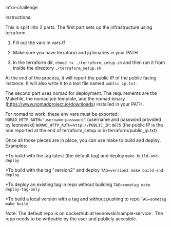 infra-challenge

Instructions:

This is split into 2 parts.  The first part sets up the infrastructure using terraform.  

1.  Fill out the vars in vars.tf

2.  Make sure you have terraform and jq binaries in your PATH

3.  In the terraform dir, `chmod +x ./terraform_setup.sh` and then run it from inside the directory `./terraform_setup.sh`


At the end of the process, it will report the public IP of the public facing instance.  It will also write it to a text file named `public_ip.txt`.


The second part uses nomad for deployment.  The requirements are the Makefile, the nomad job template, and the nomad binary (https://www.nomadproject.io/downloads) installed in your PATH.

For nomad to work, these env vars must be exported:
`NOMAD_HTTP_AUTH="username:password"` (username and password provided by leonowski)
`NOMAD_HTTP_AUTH=http://PUBLIC_IP:8675` (the public IP is the one reported at the end of terraform_setup or in terraform/public_ip.txt)  


Once all those pieces are in place, you can use make to build and deploy.  Examples:

*To build with the tag latest (the default tag) and deploy
`make build-and-deploy`

*To build with the tag "version2" and deploy
`TAG=version2 make build-and-deploy`

*To deploy an existing tag in repo without building
`TAG=sometag make deploy-tag-only`

*To build a local version with a tag and without pushing to repo
`TAG=sometag make build`

Note:  The default repo is on dockerhub at leonowski/sample-service .  The repo needs to be writeable by the user and publicly accesible.  
